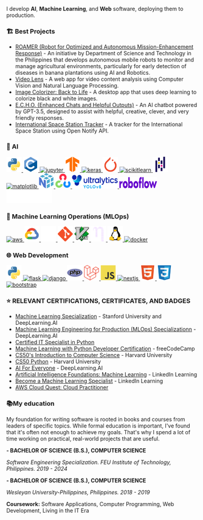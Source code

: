 I develop **AI**, **Machine Learning**, and **Web** software, deploying them to production.

### 🏗 Best Projects
- [ROAMER (Robot for Optimized and Autonomous Mission-Enhancement Response)](https://www.dost.gov.ph/knowledge-resources/news/78-2023-news/3405-dost-asti-removing-doubts-about-ai.html#:~:text=Robot%20for%20Optimized%20and%20Autonomous%20Mission%2DEnhancement%20Responses%20(ROAMER)) - An initiative by Department of Science and Technology in the Philippines that develops autonomous mobile robots to monitor and manage agricultural environments, particularly for early detection of diseases in banana plantations using AI and Robotics.
- [Video Lens](https://github.com/starkproj/) - A web app for video content analysis using Computer Vision and Natural Language Processing.
- [Image Colorizer: Back to Life](https://github.com/ralphcajipe/image-colorizer#readme) - A desktop app that uses deep learning to colorize black and white images.
- [E.C.H.O. (Enhanced Chats and Helpful Outputs)](https://github.com/ralphcajipe/echo-ai) - An AI chatbot powered by GPT-3.5, designed to assist with helpful, creative, clever, and very friendly responses.
- [International Space Station Tracker](https://github.com/ralphcajipe/International-Space-Station-Tracker) - A tracker for the International Space Station using Open Notify API.

### 🧠 AI
<a href="https://www.python.org" target="_blank"> <img src="https://github.com/devicons/devicon/blob/master/icons/python/python-original.svg" alt="python" width="40" height="40"/> </a>
<a href="https://cs50.harvard.edu/x/2023/weeks/1/" target="_blank"> <img src="https://github.com/devicons/devicon/blob/master/icons/c/c-original.svg" alt="clang" width="40" height="40"/> </a>
<a href="https://jupyter.org/" target="_blank"> <img src="https://encrypted-tbn0.gstatic.com/images?q=tbn:ANd9GcQFvYMDkZTIdPmD3cePdq1AUMCIkajhAtnZ6bCAV21QyQ&s" alt="jupyter" width="40" height="40"/> </a>
<a href="https://www.tensorflow.org/" target="_blank"> <img src="https://github.com/devicons/devicon/blob/master/icons/tensorflow/tensorflow-original.svg" alt="tensorflow" width="40" height="40"/> </a>
<a href="https://keras.io" target="_blank"> <img src="https://upload.wikimedia.org/wikipedia/commons/a/ae/Keras_logo.svg" alt="keras" width="40" height="40"/> </a>
<a href="https://pytorch.org" target="_blank"> <img src="https://github.com/devicons/devicon/blob/master/icons/pytorch/pytorch-original.svg" alt="pytorch" width="40" height="40"/> </a>
<a href="https://scikit-learn.org/stable" target="_blank"> <img src="https://upload.wikimedia.org/wikipedia/commons/0/05/Scikit_learn_logo_small.svg" alt="scikitlearn" width="40" height="40"/> </a>
<a href="https://pandas.pydata.org" target="_blank"> <img src="https://github.com/devicons/devicon/blob/master/icons/pandas/pandas-original.svg" alt="pandas" width="40" height="40"/> </a>
<a href="https://matplotlib.org" target="_blank"> <img src="https://upload.wikimedia.org/wikipedia/commons/0/01/Created_with_Matplotlib-logo.svg" alt="matplotlib" width="40" height="40"/> </a>
<a href="https://numpy.org" target="_blank"> <img src="https://github.com/devicons/devicon/blob/master/icons/numpy/numpy-original.svg" alt="numpy" width="40" height="40"/> </a>
<a href="https://opencv.org" target="_blank"> <img src="https://github.com/devicons/devicon/blob/master/icons/opencv/opencv-original.svg" alt="opencv" width="40" height="40"/> </a>
<a href="https://docs.ultralytics.com" target="_blank"> <img src="images/Ultralytics_YOLOv8_Logotype_1_Original_Crop.png" alt="yolo" width="120" height="35"/> </a>
<a href="https://roboflow.com" target="_blank"> <img src="images/roboflow.png" alt="roboflow" width="100" height="30"/> </a>
<a href="https://openai.com/api" target="_blank"> <img src="images/openai-white-lockup.svg" alt="openai" width="120" height="35"/> </a>

### 🚀 Machine Learning Operations (MLOps)
<a href="https://aws.amazon.com" target="_blank"> <img src="https://upload.wikimedia.org/wikipedia/commons/9/93/Amazon_Web_Services_Logo.svg" alt="aws" width="40" height="40"/> </a>
<a href="https://cloud.google.com" target="_blank"> <img src="https://github.com/devicons/devicon/blob/master/icons/googlecloud/googlecloud-original.svg" alt="aws" width="40" height="40"/> </a>
<a href="https://github.com" target="_blank"> <img src="https://github.com/ralphcajipe/ralphcajipe/blob/main/images/github.png" alt="github" width="40" height="40"/> </a>
<a href="https://git-scm.com" target="_blank"> <img src="https://github.com/devicons/devicon/blob/master/icons/git/git-original.svg" alt="git" width="40" height="40"/> </a>
<a href="https://www.vim.org" target="_blank"> <img src="https://github.com/devicons/devicon/blob/master/icons/vim/vim-original.svg" alt="vim" width="40" height="40"/> </a>
<a href="https://www.nano-editor.org" target="_blank"> <img src="https://github.com/ralphcajipe/ralphcajipe/blob/main/images/Nano.svg" alt="nano" width="40" height="40"/> </a>
<a href="https://www.linux.org" target="_blank"> <img src="https://github.com/devicons/devicon/blob/master/icons/linux/linux-original.svg" alt="linux" width="40" height="40"/> </a>
<a href="https://www.docker.com" target="_blank"> <img src="https://cdn.worldvectorlogo.com/logos/docker-4.svg" alt="docker" width="40" height="40"/> </a>

### 🌐 Web Development
<a href="https://www.python.org" target="_blank"> <img src="https://github.com/devicons/devicon/blob/master/icons/python/python-original.svg" alt="python" width="40" height="40"/> </a>
<a href="https://flask.palletsprojects.com/en/3.0.x/" target="_blank"> <img src="https://miro.medium.com/v2/resize:fit:1400/format:webp/1*cWuvkF15QKOsTHtgyIaqOA.png" alt="flask" width="90" height="40"/> </a>
<a href="https://www.djangoproject.com/" target="_blank"> <img src="https://static.djangoproject.com/img/logos/django-logo-negative.png" alt="django" width="80" height="40"/> </a>
<a href="https://www.php.net" target="_blank"> <img src="https://github.com/devicons/devicon/blob/master/icons/php/php-original.svg" alt="php" width="40" height="40"/> </a>
<a href="https://laravel.com/" target="_blank"> <img src="https://github.com/devicons/devicon/blob/master/icons/laravel/laravel-original.svg" alt="laravel" width="40" height="40"/> </a>
<a href="https://developer.mozilla.org/en-US/docs/Web/JavaScript" target="_blank"> <img src="https://github.com/devicons/devicon/blob/master/icons/javascript/javascript-original.svg" alt="javascript" width="40" height="40"/> </a>
<a href="https://nextjs.org/" target="_blank"> <img src="https://img.shields.io/badge/next%20js-000000?style=for-the-badge&logo=nextdotjs&logoColor=white" alt="nextjs" width="100" height="40"/> </a>
<a href="https://developer.mozilla.org/en-US/docs/Web/HTML" target="_blank"> <img src="https://github.com/devicons/devicon/blob/master/icons/html5/html5-original.svg" alt="html" width="40" height="40"/> </a>
<a href="https://developer.mozilla.org/en-US/docs/Web/CSS" target="_blank"> <img src="https://github.com/devicons/devicon/blob/master/icons/css3/css3-original.svg" alt="css" width="40" height="40"/> </a>
<a href="https://getbootstrap.com/" target="_blank"> <img src="https://getbootstrap.com/docs/5.0/assets/brand/bootstrap-logo-white.svg" alt="bootstrap" width="45" height="40"/> </a>

### ⭐ RELEVANT CERTIFICATIONS, CERTIFICATES, AND BADGES

* [Machine Learning Specialization](https://www.coursera.org/account/accomplishments/specialization/certificate/VF2GQZZUV7A5) - Stanford University and DeepLearning.AI
* [Machine Learning Engineering for Production (MLOps) Specializationn](https://www.coursera.org/account/accomplishments/specialization/certificate/V5UJU7RBKETB) - DeepLearning.AI
* [Certified IT Specialist in Python](https://www.credly.com/badges/3c723206-75b7-4689-80d0-454bc03ad6ab)
* [Machine Learning with Python Developer Certification](https://www.freecodecamp.org/certification/ralphcajipe/machine-learning-with-python-v7) - freeCodeCamp
* [CS50's Introduction to Computer Science](https://certificates.cs50.io/adc2f033-16f9-4d58-bd33-f48431c2a92e.pdf?size=letter) - Harvard University
* [CS50 Python](https://certificates.cs50.io/a2df9b8d-b01a-46f4-bca2-25d9082c8c33.pdf?size=letter) - Harvard University
* [AI For Everyone](https://www.coursera.org/account/accomplishments/certificate/KAVAW28N32DQ) - DeepLearning.AI
* [Artificial Intelligence Foundations: Machine Learning](https://drive.google.com/file/d/1zRBmMjQUZtSX5DwyFtoOdKy3jgO233nn/view) - LinkedIn Learning
* [Become a Machine Learning Specialist](https://drive.google.com/file/d/1O7Xs4v7fXaz0qpkW89MvNPJIcGSouB6o/view) - LinkedIn Learning
* [AWS Cloud Quest: Cloud Practitioner](https://www.credly.com/earner/earned/badge/9005c877-bcd1-4d80-8b59-d1be77027be0)

### 📚My education

My foundation for writing software is rooted in books and courses from leaders of specific topics. While formal education is important, I've found that it's often not enough to achieve my goals. That's why I spend a lot of time working on practical, real-world projects that are useful.

**- BACHELOR OF SCIENCE (B.S.), COMPUTER SCIENCE**

_Software Engineering Specialization. FEU Institute of Technology, Philippines. 2019 - 2024_

**- BACHELOR OF SCIENCE (B.S.), COMPUTER SCIENCE**

_Wesleyan University-Philippines, Philippines. 2018 - 2019_

**Coursework:** Software Applications, Computer Programming, Web Development, Living in the IT Era

